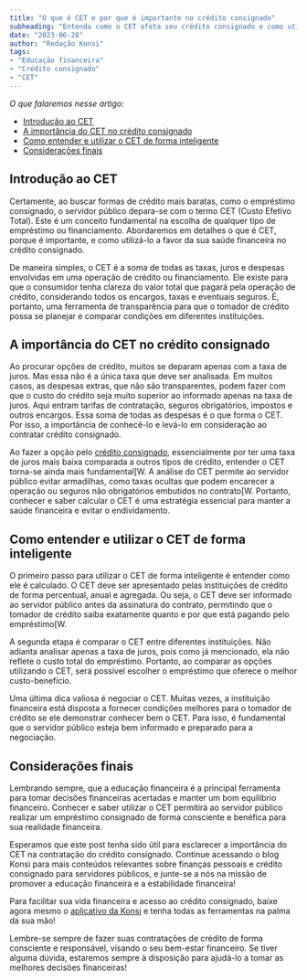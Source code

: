 ```yaml
---
title: "O que é CET e por que é importante no crédito consignado"
subheading: "Entenda como o CET afeta seu crédito consignado e como utilizá-lo de forma inteligente"
date: "2023-06-28"
author: "Redação Konsi"
tags:
- "Educação financeira"
- "Crédito consignado"
- "CET"
---
```


_O que falaremos nesse artigo:_

- [Introdução ao CET](#introducao)
- [A importância do CET no crédito consignado](#importancia)
- [Como entender e utilizar o CET de forma inteligente](#utilizar)
- [Considerações finais](#final)

## Introdução ao CET <a name="introducao"></a>

Certamente, ao buscar formas de crédito mais baratas, como o empréstimo consignado, o servidor público depara-se com o termo CET (Custo Efetivo Total). Este é um conceito fundamental na escolha de qualquer tipo de empréstimo ou financiamento. Abordaremos em detalhes o que é CET, porque é importante, e como utilizá-lo a favor da sua saúde financeira no crédito consignado.

De maneira simples, o CET é a soma de todas as taxas, juros e despesas envolvidas em uma operação de crédito ou financiamento. Ele existe para que o consumidor tenha clareza do valor total que pagará pela operação de crédito, considerando todos os encargos, taxas e eventuais seguros. É, portanto, uma ferramenta de transparência para que o tomador de crédito possa se planejar e comparar condições em diferentes instituições.

## A importância do CET no crédito consignado <a name="importancia"></a>

Ao procurar opções de crédito, muitos se deparam apenas com a taxa de juros. Mas essa não é a única taxa que deve ser analisada. Em muitos casos, as despesas extras, que não são transparentes, podem fazer com que o custo do crédito seja muito superior ao informado apenas na taxa de juros. Aqui entram tarifas de contratação, seguros obrigatórios, impostos e outros encargos. Essa soma de todas as despesas é o que forma o CET. Por isso, a importância de conhecê-lo e levá-lo em consideração ao contratar crédito consignado.

Ao fazer a opção pelo [crédito consignado](https://konsi.com.br/postagens/5-motivos-para-escolher-o-credito-consignado-publico), essencialmente por ter uma taxa de juros mais baixa comparada a outros tipos de crédito, entender o CET torna-se ainda mais fundamental[W. A análise do CET permite ao servidor público evitar armadilhas, como taxas ocultas que podem encarecer a operação ou seguros não obrigatórios embutidos no contrato[W. Portanto, conhecer e saber calcular o CET é uma estratégia essencial para manter a saúde financeira e evitar o endividamento.

## Como entender e utilizar o CET de forma inteligente <a name="utilizar"></a>

O primeiro passo para utilizar o CET de forma inteligente é entender como ele é calculado. O CET deve ser apresentado pelas instituições de crédito de forma percentual, anual e agregada. Ou seja, o CET deve ser informado ao servidor público antes da assinatura do contrato, permitindo que o tomador de crédito saiba exatamente quanto e por que está pagando pelo empréstimo[W.

A segunda etapa é comparar o CET entre diferentes instituições. Não adianta analisar apenas a taxa de juros, pois como já mencionado, ela não reflete o custo total do empréstimo. Portanto, ao comparar as opções utilizando o CET, será possível escolher o empréstimo que oferece o melhor custo-benefício.

Uma última dica valiosa é negociar o CET. Muitas vezes, a instituição financeira está disposta a fornecer condições melhores para o tomador de crédito se ele demonstrar conhecer bem o CET. Para isso, é fundamental que o servidor público esteja bem informado e preparado para a negociação.

## Considerações finais <a name="final"></a>

Lembrando sempre, que a educação financeira é a principal ferramenta para tomar decisões financeiras acertadas e manter um bom equilíbrio financeiro. Conhecer e saber utilizar o CET permitirá ao servidor público realizar um empréstimo consignado de forma consciente e benéfica para sua realidade financeira.

Esperamos que este post tenha sido útil para esclarecer a importância do CET na contratação do crédito consignado. Continue acessando o blog Konsi para mais conteúdos relevantes sobre finanças pessoais e crédito consignado para servidores públicos, e junte-se a nós na missão de promover a educação financeira e a estabilidade financeira!

Para facilitar sua vida financeira e acesso ao crédito consignado, baixe agora mesmo o [aplicativo da Konsi](https://konsi.com.br/download) e tenha todas as ferramentas na palma da sua mão!

Lembre-se sempre de fazer suas contratações de crédito de forma consciente e responsável, visando o seu bem-estar financeiro. Se tiver alguma dúvida, estaremos sempre à disposição para ajudá-lo a tomar as melhores decisões financeiras!
